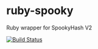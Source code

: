 # ruby-spooky
Ruby wrapper for SpookyHash V2

[![Build Status](https://travis-ci.org/dbichko/ruby-spooky.svg?branch=master)](https://travis-ci.org/dbichko/ruby-spooky)
